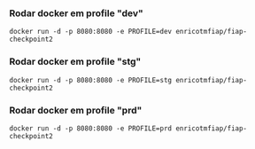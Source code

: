 ### Rodar docker em profile "dev"
``` docker run -d -p 8080:8080 -e PROFILE=dev enricotmfiap/fiap-checkpoint2 ```

### Rodar docker em profile "stg"
``` docker run -d -p 8080:8080 -e PROFILE=stg enricotmfiap/fiap-checkpoint2 ```

### Rodar docker em profile "prd"
``` docker run -d -p 8080:8080 -e PROFILE=prd enricotmfiap/fiap-checkpoint2 ```